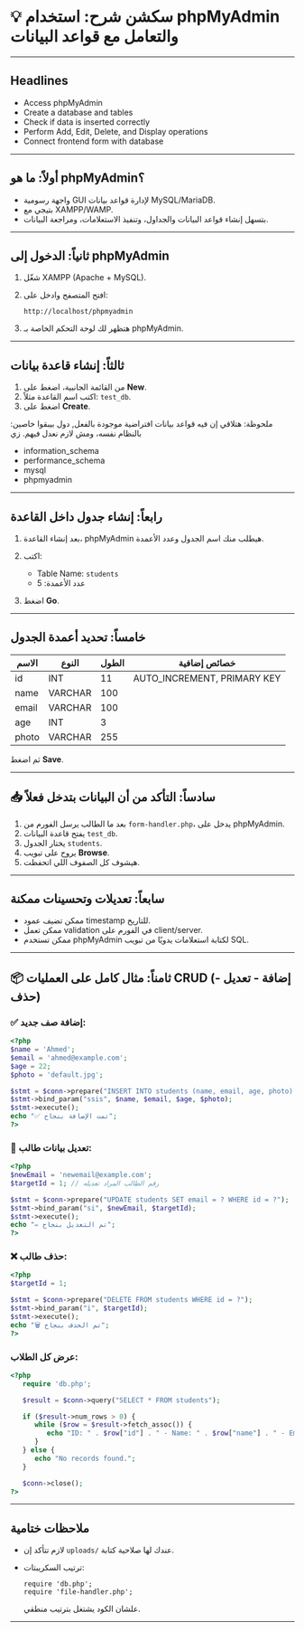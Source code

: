 # 💡 سكشن شرح: استخدام phpMyAdmin والتعامل مع قواعد البيانات

---

## Headlines

* Access phpMyAdmin
* Create a database and tables
* Check if data is inserted correctly
* Perform Add, Edit, Delete, and Display operations
* Connect frontend form with database

---

## أولاً: ما هو phpMyAdmin؟

* واجهة رسومية GUI لإدارة قواعد بيانات MySQL/MariaDB.
* بتيجي مع XAMPP/WAMP.
* بتسهل إنشاء قواعد البيانات والجداول، وتنفيذ الاستعلامات، ومراجعة البيانات.

---

## ثانياً: الدخول إلى phpMyAdmin

1. شغّل XAMPP (Apache + MySQL).
2. افتح المتصفح وادخل على:

   ```
   http://localhost/phpmyadmin
   ```
3. هتظهر لك لوحة التحكم الخاصة بـ phpMyAdmin.

---

##  ثالثاً: إنشاء قاعدة بيانات

1. من القائمة الجانبية، اضغط على **New**.
2. اكتب اسم القاعدة مثلاً: `test_db`.
3. اضغط على **Create**.

:ملحوظة: هتلاقي إن فيه قواعد بيانات افتراضية موجودة بالفعل, دول بيبقوا خاصين بالنظام نفسه، ومش لازم نعدل فيهم. زي

- information_schema
- performance_schema
- mysql
- phpmyadmin

---

## رابعاً: إنشاء جدول داخل القاعدة

1. بعد إنشاء القاعدة، phpMyAdmin هيطلب منك اسم الجدول وعدد الأعمدة.
2. اكتب:

   * Table Name: `students`
   * عدد الأعمدة: 5
3. اضغط **Go**.

---

## خامساً: تحديد أعمدة الجدول

| الاسم | النوع   | الطول | خصائص إضافية                 |
| ----- | ------- | ----- | ---------------------------- |
| id    | INT     | 11    | AUTO\_INCREMENT, PRIMARY KEY |
| name  | VARCHAR | 100   |                              |
| email | VARCHAR | 100   |                              |
| age   | INT     | 3     |                              |
| photo | VARCHAR | 255   |                              |

ثم اضغط **Save**.

---

## 📥 سادساً: التأكد من أن البيانات بتدخل فعلاً

1. بعد ما الطالب يرسل الفورم من `form-handler.php`، يدخل على phpMyAdmin.
2. يفتح قاعدة البيانات `test_db`.
3. يختار الجدول `students`.
4. يروح على تبويب **Browse**.
5. هيشوف كل الصفوف اللي اتحفظت.

---

##  سابعاً: تعديلات وتحسينات ممكنة

* ممكن تضيف عمود timestamp للتاريخ.
* ممكن تعمل validation في الفورم على client/server.
* ممكن تستخدم phpMyAdmin لكتابة استعلامات يدويًا من تبويب SQL.

---

## 📦 ثامناً: مثال كامل على العمليات CRUD (إضافة - تعديل - حذف)

### ✅ إضافة صف جديد:

```php
<?php
$name = 'Ahmed';
$email = 'ahmed@example.com';
$age = 22;
$photo = 'default.jpg';

$stmt = $conn->prepare("INSERT INTO students (name, email, age, photo) VALUES (?, ?, ?, ?)");
$stmt->bind_param("ssis", $name, $email, $age, $photo);
$stmt->execute();
echo "✅ تمت الإضافة بنجاح";
?>
```

### 📝 تعديل بيانات طالب:

```php
<?php
$newEmail = 'newemail@example.com';
$targetId = 1; // رقم الطالب المراد تعديله

$stmt = $conn->prepare("UPDATE students SET email = ? WHERE id = ?");
$stmt->bind_param("si", $newEmail, $targetId);
$stmt->execute();
echo "✏️ تم التعديل بنجاح";
?>
```

### ❌ حذف طالب:

```php
<?php
$targetId = 1;

$stmt = $conn->prepare("DELETE FROM students WHERE id = ?");
$stmt->bind_param("i", $targetId);
$stmt->execute();
echo "🗑️ تم الحذف بنجاح";
?>
```

###  عرض كل الطلاب:

```php
<?php
   require 'db.php';

   $result = $conn->query("SELECT * FROM students");

   if ($result->num_rows > 0) {
      while ($row = $result->fetch_assoc()) {
         echo "ID: " . $row["id"] . " - Name: " . $row["name"] . " - Email: " . $row["email"] . " - Age: " . $row["age"] . "<br>";
      }
   } else {
      echo "No records found.";
   }

   $conn->close();
?>
```

---

## ملاحظات ختامية
* لازم تتأكد إن `uploads/` عندك لها صلاحية كتابة.
* ترتيب السكريبتات:

  ```
  require 'db.php';
  require 'file-handler.php';
  ```

  علشان الكود يشتغل بترتيب منطقي.

---
